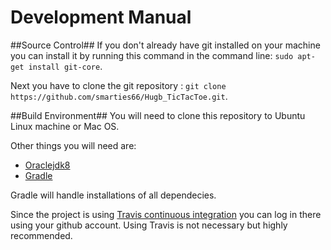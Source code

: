 # Development Manual

##Source Control##
If you don't already have git installed on your machine you can install it by running this command in the command line: `sudo apt-get install git-core`.

Next you have to clone the git repository : `git clone https://github.com/smarties66/Hugb_TicTacToe.git`.

##Build Environment##
You will need to clone this repository to Ubuntu Linux machine or Mac OS.

Other things you will need are:
- [Oraclejdk8](http://www.oracle.com/technetwork/java/javase/downloads/jdk8-downloads-2133151.html)
- [Gradle](http://gradle.org/gradle-download/)

Gradle will handle installations of all dependecies.

Since the project is using [Travis continuous integration](https://travis-ci.org/) you can log in there using your github account. Using Travis is not necessary but highly recommended.

